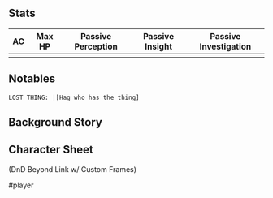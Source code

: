 ## Stats 
| AC  | Max HP | Passive  Perception | Passive Insight | Passive Investigation |
| --- | ------ | ------------------- | --------------- | --------------------- |
|     |        |                     |                 |                       |
## Notables
```
LOST THING: |[Hag who has the thing]

````
## Background Story 
## Character Sheet
(DnD Beyond Link w/ Custom Frames)

#player 